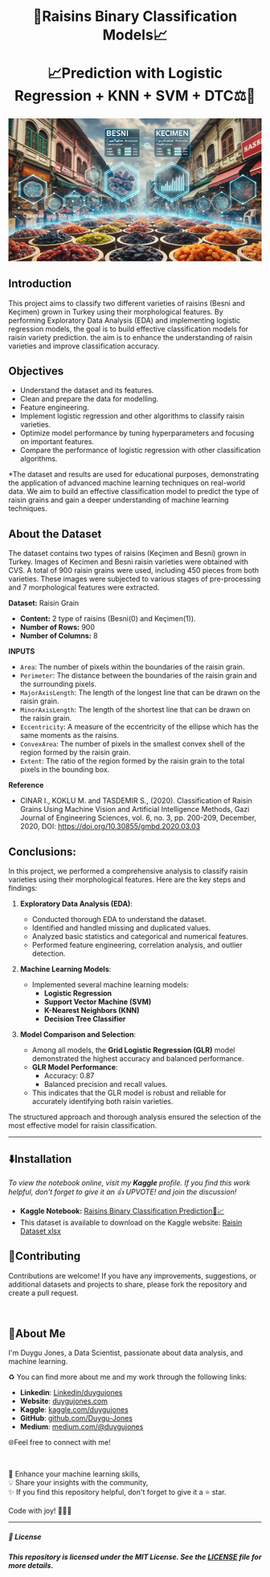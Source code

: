 <h1 align="center">
🍇Raisins Binary Classification Models📈
  
📈Prediction with Logistic Regression + KNN + SVM + DTC⚖️🔎
</h1>

<p align="center">
  <img src="https://github.com/Duygu-Jones/Machine-Learning/blob/main/img/RaisinGrain2x.png?raw=true">
</p>

## Introduction
This project aims to classify two different varieties of raisins (Besni and Keçimen) grown in Turkey using their morphological features. By performing Exploratory Data Analysis (EDA) and implementing logistic regression models, the goal is to build effective classification models for raisin variety prediction. the aim is to enhance the understanding of raisin varieties and improve classification accuracy.

## Objectives
- Understand the dataset and its features.
- Clean and prepare the data for modelling.
- Feature engineering.
- Implement logistic regression and other algorithms to classify raisin varieties.
- Optimize model performance by tuning hyperparameters and focusing on important features.
- Compare the performance of logistic regression with other classification algorithms.


*The dataset and results are used for educational purposes, demonstrating the application of advanced machine learning techniques on real-world data. We aim to build an effective classification model to predict the type of raisin grains and gain a deeper understanding of machine learning techniques.

## About the Dataset
The dataset contains two types of raisins (Keçimen and Besni) grown in Turkey. 
Images of Kecimen and Besni raisin varieties were obtained with CVS. A total of 900 raisin grains were used, including 450 pieces from both varieties. These images were subjected to various stages of pre-processing and 7 morphological features were extracted.

**Dataset:** Raisin Grain 
- **Content:** 2 type of raisins (Besni(0) and Keçimen(1)).
- **Number of Rows:** 900  
- **Number of Columns:** 8  


**INPUTS**
- `Area`: The number of pixels within the boundaries of the raisin grain.
- `Perimeter`: The distance between the boundaries of the raisin grain and the surrounding pixels.
- `MajorAxisLength`: The length of the longest line that can be drawn on the raisin grain.
- `MinorAxisLength`: The length of the shortest line that can be drawn on the raisin grain.
- `Eccentricity`: A measure of the eccentricity of the ellipse which has the same moments as the raisins.
- `ConvexArea`: The number of pixels in the smallest convex shell of the region formed by the raisin grain.
- `Extent`: The ratio of the region formed by the raisin grain to the total pixels in the bounding box.


**Reference**
- CINAR I., KOKLU M. and TASDEMIR S., (2020). Classification of Raisin Grains Using Machine Vision and Artificial Intelligence Methods, Gazi Journal of Engineering Sciences, vol. 6, no. 3, pp. 200-209, December, 2020, DOI: https://doi.org/10.30855/gmbd.2020.03.03


## Conclusions:

In this project, we performed a comprehensive analysis to classify raisin varieties using their morphological features. Here are the key steps and findings:

1. **Exploratory Data Analysis (EDA)**:
   - Conducted thorough EDA to understand the dataset.
   - Identified and handled missing and duplicated values.
   - Analyzed basic statistics and categorical and numerical features.
   - Performed feature engineering, correlation analysis, and outlier detection.

2. **Machine Learning Models**:
   - Implemented several machine learning models:
     - **Logistic Regression**
     - **Support Vector Machine (SVM)**
     - **K-Nearest Neighbors (KNN)**
     - **Decision Tree Classifier**
   
3. **Model Comparison and Selection**:
   - Among all models, the **Grid Logistic Regression (GLR)** model demonstrated the highest accuracy and balanced performance.
   - **GLR Model Performance**:
     - Accuracy: 0.87
     - Balanced precision and recall values.
   - This indicates that the GLR model is robust and reliable for accurately identifying both raisin varieties.

The structured approach and thorough analysis ensured the selection of the most effective model for raisin classification.

---

## ⬇️Installation

*To view the notebook online, visit my **Kaggle** profile.*
*If you find this work helpful, don't forget to give it an 👍 UPVOTE! and join the discussion!*
- **Kaggle Notebook:** [Raisins Binary Classification Prediction🍇📈](https://www.kaggle.com/code/duygujones/co2-emissions-analysis-and-prediction)
- This dataset is available to download on the Kaggle website: [Raisin Dataset xlsx](https://www.kaggle.com/datasets/muratkokludataset/raisin-dataset)

## 🤝Contributing

Contributions are welcome! If you have any improvements, suggestions, or additional datasets and projects to share, please fork the repository and create a pull request.

<br>

## 🌱About Me

I'm Duygu Jones, a Data Scientist, passionate about data analysis, and machine learning.

♻️ You can find more about me and my work through the following links:

- **Linkedin**: [Linkedin/duygujones](https://www.linkedin.com/in/duygujones/)
- **Website**: [duygujones.com](https://duygujones.vercel.app/)
- **Kaggle**: [kaggle.com/duygujones](https://www.kaggle.com/duygujones)
- **GitHub**: [github.com/Duygu-Jones](https://github.com/Duygu-Jones)
- **Medium**: [medium.com/@duygujones](https://medium.com/@duygujones)

🌐Feel free to connect with me!

<br>

🎯 Enhance your machine learning skills,<br>
💡 Share your insights with the community,<br>
✨ If you find this repository helpful, don't forget to give it a ⭐ star.<br>

Code with joy! 👩‍💻✨

---

##### 📜 License

##### This repository is licensed under the MIT License. See the [LICENSE](LICENSE) file for more details.
